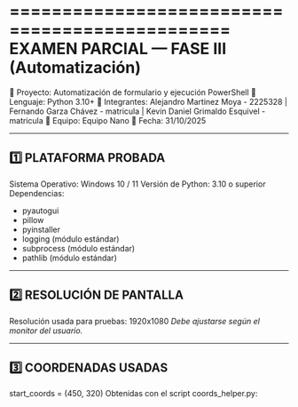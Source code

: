 ===============================================
 EXAMEN PARCIAL — FASE III (Automatización)
===============================================

🔹 Proyecto: Automatización de formulario y ejecución PowerShell
🔹 Lenguaje: Python 3.10+
🔹 Integrantes: Alejandro Martinez Moya - 2225328 | Fernando Garza Chávez - matricula | Kevin Daniel Grimaldo Esquivel - matricula 
🔹 Equipo: Equipo Nano
🔹 Fecha: 31/10/2025

-----------------------------------------------
1️⃣ PLATAFORMA PROBADA
-----------------------------------------------
Sistema Operativo: Windows 10 / 11
Versión de Python: 3.10 o superior
Dependencias:
- pyautogui
- pillow
- pyinstaller
- logging (módulo estándar)
- subprocess (módulo estándar)
- pathlib (módulo estándar)

-----------------------------------------------
2️⃣ RESOLUCIÓN DE PANTALLA
-----------------------------------------------
Resolución usada para pruebas: 1920x1080
*Debe ajustarse según el monitor del usuario.*

-----------------------------------------------
3️⃣ COORDENADAS USADAS
-----------------------------------------------
start_coords = (450, 320)
Obtenidas con el script coords_helper.py:
